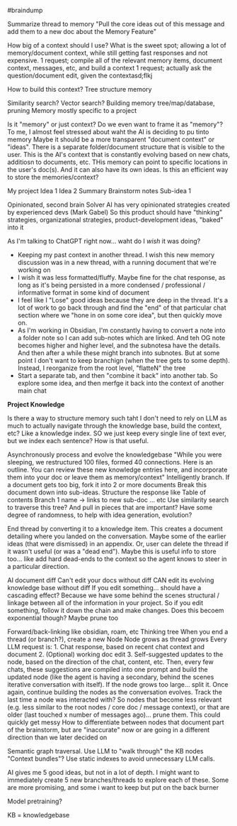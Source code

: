 #braindump

Summarize thread to memory 
"Pull the core ideas out of this message and add them to a new doc about the Memory Feature"

How big of a context should I use? What is the sweet spot; allowing a lot of memory/document context, while still getting fast responses and not expensive.
	1 request; compile all of the relevant memory items, document context, messages, etc, and build a context
	1 request; actually ask the question/document edit, given the contextasd;flkj

How to build this context?
Tree structure memory

Similarity search? Vector search?
Building memory tree/map/database, pruning
Memory mostly specific to a project

Is it "memory" or just context? Do we even want to frame it as "memory"? To me, I almost feel stressed about waht the AI is deciding to pu tinto memory
Maybe it should be a more transparent "document context" or "ideas". There is a separate folder/document structure that is visible to the user. This is the AI's context that is constantly evolving based on new chats, additiosn to documents, etc.
THis memory can point to specific locations in the user's doc(s). And it can also have its own ideas. 
Is this an efficient way to store the memories/context? 

My project
	Idea 1
	Idea 2
		Summary
		Brainstorm notes
		Sub-idea 1

Opinionated, second brain
Solver AI has very opinionated strategies created by experienced devs (Mark Gabel)
So this product should have "thinking" strategies, organizational strategies, product-development ideas, "baked" into it


As I'm talking to ChatGPT right now... waht do I *wish* it was doing?
- Keeping my past context in another thread. I wish this new memory discussion was in a new thread, with a running document that we're working on
- I wish it was less formatted/fluffy. Maybe fine for the chat response, as long as it's being persisted in a more condensed / professional / informative format in some kind of document
- I feel like I "Lose" good ideas because they are deep in the thread. It's a lot of work to go back through and find the "end" of that particular chat section where we "hone in on some core idea", but then quickly move on.
- As I'm working in Obsidian, I'm constantly having to convert a note into a folder note so I can add sub-notes which are linked. And teh OG note becomes higher and higher level, and the subnotesa have the details. And then after a while these might branch into subnotes. But at some point I don't want to keep branchign (when the tree gets to some depth). Instead, I reorganize from the root level, "flatteN" the tree
- Start a separate tab, and then "combine it back" into another tab. So explore some idea, and then merfge it back into the context of another main chat

**Project Knowledge**

Is there a way to structure memory such taht I don't need to rely on LLM as much to actually navigate through the knowledge base, build the context, etc?
Like a knowledge index. SO we just keep every single line of text ever, but we index each sentence? How is that useful. 

Asynchronously process and evolve the knowledgebase
"While you were sleeping, we restructured 100 files, formed 40 connections. Here is an outline. You can review these new knowledge entries here, and incorporate them into your doc or leave them as memory/context"
Intelligently branch. If a document gets too big, fork it into 2 or more documents
	Break this document down into sub-ideas. Structure the response like
		Table of contents
			Branch 1 name -> links to new sub-doc
			... etc
	Use similarity search to traverse this tree? And pull in pieces that are important? Have some degree of randomness, to help with idea generation, evolution?

End thread by converting it to a knowledge item. This creates a document detailing where you landed on the conversation. Maybe some of the earlier ideas (that were dismissed) in an appendix. Or, user can delete the thread if it wasn't useful (or was a "dead end"). Maybe this is useful info to store too... like add hard dead-ends to the context so the agent knows to steer in a particular direction.

AI document diff
Can't edit your docs without diff
CAN edit its evolving knowledge base without diff
If you edit something... should have a cascading effect? Because we have some behind the scenes structural / linkage between all of the information in your project. So if you edit something, follow it down the chain and make changes. Does this becoem exponential though? Maybe prune too

Forward/back-linking like obsidian, roam, etc
Thinking tree
	When you end a thread (or branch?), create a new Node
	Node grows as thread grows
	Every LLM request is:
		1. Chat response, based on recent chat context and document
		2. (Optional) working doc edit
		3. Self-suggested updates to the node, based on the direction of the chat, content, etc. Then, every few chats, these suggestions are compiled into one prompt and build the updated node (like the agent is having a secondary, behind the scenes iterative conversation with itself).
	If the node grows too large... split it. Once again, continue building the nodes as the conversation evolves. Track the last time a node was interacted with? So nodes that become less relevant (e.g. less similar to the root nodes / core doc / message context), or that are older (last touched x number of messages ago)... prune them.
	This could quickly get messy
	How to differentiate between nodes that document part of the brainstorm, but are "inaccurate" now or are going in a different direction than we later decided on

Semantic graph traversal. Use LLM to "walk through" the KB nodes
"Context bundles"?
Use static indexes to avoid unnecessary LLM calls.


AI gives me 5 good ideas, but not in a lot of depth. I might want to immediately create 5 new branches/threads to explore each of these. Some are more promising, and some i want to keep but put on the back burner

Model pretraining?

KB = knowledgebase
